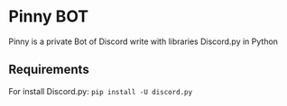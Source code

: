 # Pinny BOT

Pinny is a private Bot of Discord write with libraries Discord.py in Python

## Requirements

For install Discord.py: `pip install -U discord.py`